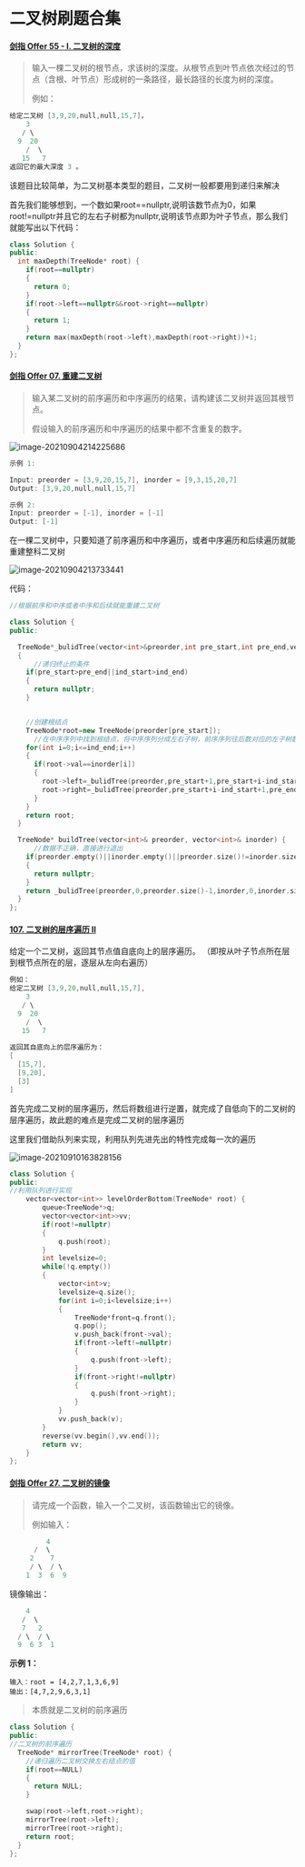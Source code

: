 # 二叉树刷题合集

#### [剑指 Offer 55 - I. 二叉树的深度](https://leetcode-cn.com/problems/er-cha-shu-de-shen-du-lcof/)

> 输入一棵二叉树的根节点，求该树的深度。从根节点到叶节点依次经过的节点（含根、叶节点）形成树的一条路径，最长路径的长度为树的深度。
>
> 例如：
>

```cpp
给定二叉树 [3,9,20,null,null,15,7]，
    3
   / \
  9  20
    /  \
   15   7
返回它的最大深度 3 。
```

该题目比较简单，为二叉树基本类型的题目，二叉树一般都要用到递归来解决

首先我们能够想到，一个数如果root==nullptr,说明该数节点为0，如果root!=nullptr并且它的左右子树都为nullptr,说明该节点即为叶子节点，那么我们就能写出以下代码：

```cpp
class Solution {
public:
  int maxDepth(TreeNode* root) {
​    if(root==nullptr)
​    {
​      return 0;
​    }
​    if(root->left==nullptr&&root->right==nullptr)
​    {
​      return 1;
​    }
​    return max(maxDepth(root->left),maxDepth(root->right))+1;
  }
};
```

#### [剑指 Offer 07. 重建二叉树](https://leetcode-cn.com/problems/zhong-jian-er-cha-shu-lcof/)

> 输入某二叉树的前序遍历和中序遍历的结果，请构建该二叉树并返回其根节点。
>
> 假设输入的前序遍历和中序遍历的结果中都不含重复的数字。

![image-20210904214225686](https://raw.githubusercontent.com/qingyan520/Cloud_img/master/img/image-20210904214225686.png)

```cpp
示例 1:

Input: preorder = [3,9,20,15,7], inorder = [9,3,15,20,7]
Output: [3,9,20,null,null,15,7]

示例 2:
Input: preorder = [-1], inorder = [-1]
Output: [-1]
```

在一棵二叉树中，只要知道了前序遍历和中序遍历，或者中序遍历和后续遍历就能重建整科二叉树

![image-20210904213733441](https://raw.githubusercontent.com/qingyan520/Cloud_img/master/img/image-20210904213733441.png)

代码：

```cpp
//根据前序和中序或者中序和后续就能重建二叉树

class Solution {
public:

  TreeNode*_bulidTree(vector<int>&preorder,int pre_start,int pre_end,vector<int>&inorder,int ind_start,int ind_end)
  {
      //递归终止的条件
​    if(pre_start>pre_end||ind_start>ind_end)
​    {
​      return nullptr;
​    }


	//创建根结点
​    TreeNode*root=new TreeNode(preorder[pre_start]);
      //在中序序列中找到根结点，将中序序列分成左右子树，前序序列往后数对应的左子树数量
​    for(int i=0;i<=ind_end;i++)
​    {
​      if(root->val==inorder[i])
​      {
​        root->left=_bulidTree(preorder,pre_start+1,pre_start+i-ind_start,inorder,ind_start,i-1);
​        root->right=_bulidTree(preorder,pre_start+i-ind_start+1,pre_end,inorder,i+1,ind_end);
​      }
​    }
​    return root;
  }

  TreeNode* buildTree(vector<int>& preorder, vector<int>& inorder) {
      //数据不正确，直接进行退出
​    if(preorder.empty()||inorder.empty()||preorder.size()!=inorder.size())
​    {
​      return nullptr;
​    }
​    return _bulidTree(preorder,0,preorder.size()-1,inorder,0,inorder.size()-1);
  }
};
```

#### [107. 二叉树的层序遍历 II](https://leetcode-cn.com/problems/binary-tree-level-order-traversal-ii/)

给定一个二叉树，返回其节点值自底向上的层序遍历。 （即按从叶子节点所在层到根节点所在的层，逐层从左向右遍历）

```cpp
例如：
给定二叉树 [3,9,20,null,null,15,7],
​    3 
​	/ \
  9  20
​    /  \
   15   7
   
返回其自底向上的层序遍历为：
[
  [15,7],
  [9,20],
  [3]
]
```

首先完成二叉树的层序遍历，然后将数组进行逆置，就完成了自低向下的二叉树的层序遍历，故此题的难点是完成二叉树的层序遍历

这里我们借助队列来实现，利用队列先进先出的特性完成每一次的遍历

![image-20210910163828156](https://raw.githubusercontent.com/qingyan520/Cloud_img/master/img/image-20210910163828156.png)

```cpp
class Solution {
public:
//利用队列进行实现
    vector<vector<int>> levelOrderBottom(TreeNode* root) {
        queue<TreeNode*>q;
        vector<vector<int>>vv;
        if(root!=nullptr)
        {
            q.push(root);
        }
        int levelsize=0;
        while(!q.empty())
        {
            vector<int>v;
            levelsize=q.size();
            for(int i=0;i<levelsize;i++)
            {
                TreeNode*front=q.front();
                q.pop();
                v.push_back(front->val);
                if(front->left!=nullptr)
                {
                    q.push(front->left);
                }
                if(front->right!=nullptr)
                {
                    q.push(front->right);
                }
            }
            vv.push_back(v);
        }
        reverse(vv.begin(),vv.end());
        return vv;
    }
};
```

#### [剑指 Offer 27. 二叉树的镜像](https://leetcode-cn.com/problems/er-cha-shu-de-jing-xiang-lcof/)

> 请完成一个函数，输入一个二叉树，该函数输出它的镜像。
>
> 例如输入：

```cpp
		 4 
​	   /  \ 
​	  2    7
 	 / \  / \
    1  3  6  9
```

镜像输出：

```cpp
    4  
   /  \ 
   7   2 
  / \  / \
  9  6 3  1
```

**示例 1：**

```
输入：root = [4,2,7,1,3,6,9]
输出：[4,7,2,9,6,3,1]
```

> 本质就是二叉树的前序遍历

```cpp
class Solution {
public:
//二叉树的前序遍历
  TreeNode* mirrorTree(TreeNode* root) {
​    //递归遍历二叉树交换左右结点的值
​    if(root==NULL)
​    {
​      return NULL;
​    }

​    swap(root->left,root->right);
​    mirrorTree(root->left);
​    mirrorTree(root->right);
​    return root;
  }
};
```

